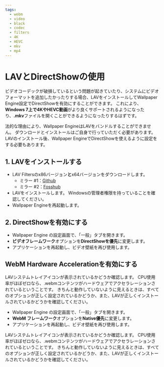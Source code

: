 ```yaml
---
tags:
  - webm
  - video
  - black
  - codec
  - filters
  - 4K
  - HEVC
  - mkv
  - mp4
---
```


# LAVとDirectShowの使用
ビデオコーデックが破損しているという問題が起きていたり、システムにビデオフォーマットを追加したかったりする場合、LAVをインストールしてWallpaper Engine設定でDirectShowを有効にすることができます。 これにより、**Windows 7上で4KやHEVC動画**がより良くサポートされるようになったり、**.mkv**ファイルを開くことができるようになったりするはずです。

法的な理由により、Wallpaper EngineはLAVをバンドルすることができません。 ダウンロードとインストールはご自身で行っていただく必要があります。 LAVのインストール後、Wallpaper EngineでDirectShowを使えるように設定をする必要もあります。

## 1. LAVをインストールする
* LAV Filtersのx86バージョン**と**x64バージョンをダウンロードします。
  * ミラー #1：[Github](https://github.com/Nevcairiel/LAVFilters/releases)
  * ミラー #2：[Fosshub](https://www.fosshub.com/LAV-Filters.html)
* LAVをインストールします。 Windowsの管理者権限を持っていることを確認してください。
* Wallpaper Engineを再起動します。

## 2. DirectShowを有効にする
* Wallpaper Engine の設定画面で、「一般」タブを開きます。
* **ビデオフレームワーク**オプションを**DirectShowを優先**に変更します。
* アプリケーションを再起動し、ビデオ壁紙を再び使用します。

## WebM Hardware Accelerationを有効にする
LAVシステムトレイアイコンが表示されているかどうか確認します。 CPU使用率がほぼゼロなら、.webmコンテンツがハードウェアでアクセラレーションされているということです。 きちんと動作していないように見えるときは、すべてのオプションが正しく設定されているかどうか、また、LAVが正しくインストールされているかどうかを確認してください。
* Wallpaper Engine の設定画面で、「一般」タブを開きます。
* **WebM フレームワーク**オプションを**Native優先**に変更します。
* アプリケーションを再起動し、ビデオ壁紙を再び使用します。

LAVシステムトレイアイコンが表示されているかどうか確認します。 CPU使用率がほぼゼロなら、.webmコンテンツがハードウェアでアクセラレーションされているということです。 きちんと動作していないように見えるときは、すべてのオプションが正しく設定されているかどうか、また、LAVが正しくインストールされているかどうかを確認してください。